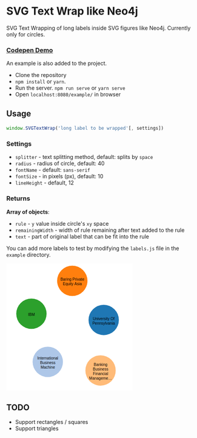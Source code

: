 # SVG Text Wrap like Neo4j
SVG Text Wrapping of long labels inside SVG figures like Neo4j. Currently only for circles.

### [**Codepen Demo**][codepen]

An example is also added to the project.
- Clone the repository
- `npm install` or `yarn`.
- Run the server. `npm run serve` or `yarn serve`
- Open `localhost:8080/example/` in browser

## Usage
```javascript
window.SVGTextWrap('long label to be wrapped'[, settings])
```
### Settings
- `splitter` - text splitting method, default: splits by `space`
- `radius` - radius of circle, default: 40
- `fontName` - default: `sans-serif`
- `fontSize` - in pixels (px), default: 10
- `lineHeight` - default, 12

### Returns
**Array of objects**:
- `rule` - `y` value inside circle's `xy` space
- `remainingWidth` - width of rule remaining after text added to the rule
- `text` - part of original label that can be fit into the rule

You can add more labels to test by modifying the `labels.js` file in the
`example` directory.

![example png](https://raw.githubusercontent.com/hgupta/svg-text-wrap/master/example/example.png)

## TODO
- Support rectangles / squares
- Support triangles

[codepen]: https://codepen.io/hgupta/full/KNqEyz/
